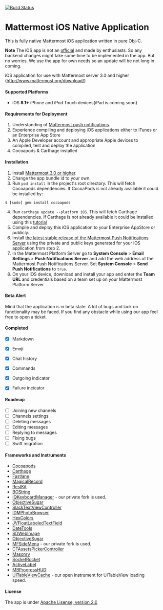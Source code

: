 [![Build Status](https://travis-ci.org/Kilograpp/Mattermost-iOS.svg?branch=master)](https://travis-ci.org/Kilograpp/Mattermost-iOS)

# Mattermost iOS Native Application 

This is fully native Mattermost iOS application written in pure Obj-C. 

**Note** The iOS app is not an [official](https://github.com/mattermost/ios) and made by enthusiasts. So any backend changes might take some time to be implemented in the app.
But no worries. We use the app for own needs so an update will be not long in coming. 

iOS application for use with Mattermost server 3.0 and higher (http://www.mattermost.org/download/) 

#### Supported Platforms 

- iOS **8.1+** iPhone and iPod Touch devices(iPad is coming soon)

#### Requirements for Deployment 

1. Understanding of [Mattermost push notifications](http://docs.mattermost.com/administration/config-settings.html#push-notification-settings). 
2. Experience compiling and deploying iOS applications either to iTunes or an Enterprise App Store 
3. An Apple Developer account and appropriate Apple devices to compiled, test and deploy the application
4. Cocoapods & Carthage installed

#### Installation 

1. Install [Mattermost 3.0 or higher](http://www.mattermost.org/download/).
2. Change the app bundle id to your own.
3. Run `pod install` in the project's root directory. This will fetch Cocoapods dependencies.
If CocoaPods is not already available it could be installed by:
 
 ``` 
$ [sudo] gem install cocoapods
 ``` 

4. Run `carthage update --platform iOS`. This will fetch Carthage dependencies. 
If Carthage is not already available it could be installed using this [tutorial](https://github.com/Carthage/Carthage#installing-carthage) 
5. Compile and deploy this iOS application to your Enterprise AppStore or publicly.
6. Install [the latest stable release of the Mattermost Push Notifications Server](https://github.com/mattermost/push-proxy) using the private and public keys generated for your iOS application from step 2. 
7. In the Mattermost Platform Server go to **System Console** > **Email Settings** > **Push Notifications Server** and add the web address of the Mattermost Push Notifications Server. Set **System Console** > **Send Push Notifications** to `true`.
8. On your iOS device, download and install your app and enter the **Team URL** and credentials based on a team set up on your Mattermost Platform Server 


#### Beta Alert 

Mind that the application is in beta state. A lot of bugs and lack on functionality may be faced. 
If you find any obstacle while using our app feel free to open a ticket. 


#### Completed
- [x] Markdown 
- [x] Emoji 
- [x] Chat history 
- [x] Commands 
- [x] Outgoing indicator 
- [x] Failure incicator 


#### Roadmap 
- [ ] Joining new channels 
- [ ] Channels settings 
- [ ] Deleting messages 
- [ ] Editing messages 
- [ ] Replying to messages 
- [ ] Fixing bugs 
- [ ] Swift migration

#### Frameworks and Instruments 

* [Cocoapods](https://cocoapods.org/)
* [Carthage](https://github.com/Carthage/Carthage)
* [Fastlane](https://github.com/fastlane/fastlane)
* [MagicalRecord](https://github.com/magicalpanda/MagicalRecord)
* [RestKit](https://github.com/RestKit/RestKit)
* [BOString](https://github.com/kovpas/BOString)
* [IQKeyboardManager](https://github.com/hackiftekhar/IQKeyboardManager) - our private fork is used.
* [ObjectiveSugar](https://github.com/supermarin/ObjectiveSugar)
* [SlackTextViewController](https://github.com/slackhq/SlackTextViewController)
* [IDMPhotoBrowser](https://github.com/ideaismobile/IDMPhotoBrowser)
* [HexColors](https://github.com/mRs-/HexColors)
* [JVFloatLabeledTextField](https://github.com/jverdi/JVFloatLabeledTextField)
* [DateTools](https://github.com/MatthewYork/DateTools)
* [SDWebImage](https://github.com/rs/SDWebImage)
* [ObjectiveSugar](https://github.com/supermarin/ObjectiveSugar)
* [MFSideMenu](https://github.com/mikefrederick/MFSideMenu) - our private fork is used.
* [CTAssetsPickerController](https://github.com/chiunam/CTAssetsPickerController)
* [Masonry](https://github.com/SnapKit/Masonry)
* [SocketRocket](https://github.com/facebook/SocketRocket)
* [ActiveLabel](https://github.com/optonaut/ActiveLabel.swift)
* [MBProgressHUD](https://github.com/jdg/MBProgressHUD)
* [UITableViewCache](https://github.com/Kilograpp/UITableView-Cache) - our open instrument for UITableView loading speed.

#### License
The app is under [Apache Lisense, version 2.0](http://www.apache.org/licenses/LICENSE-2.0.html)

